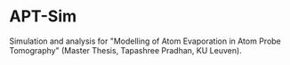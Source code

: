 # APT-Sim
Simulation and analysis for "Modelling of Atom Evaporation in Atom Probe Tomography" (Master Thesis, Tapashree Pradhan, KU Leuven).
